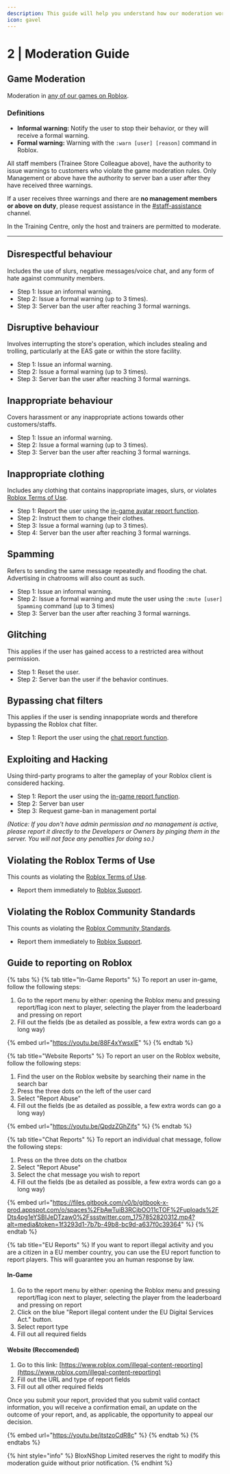 ```yaml
---
description: This guide will help you understand how our moderation works in BloxNShop.
icon: gavel
---
```


# 2 | Moderation Guide

## Game Moderation

Moderation in [any of our games on Roblox](https://www.roblox.com/communities/33854030/BloxNShop-Limited#!/about).

### Definitions

* **Informal warning:** Notify the user to stop their behavior, or they will receive a formal warning.
* **Formal warning:** Warning with the `:warn [user] [reason]` command in Roblox.

All staff members (Trainee Store Colleague above), have the authority to issue warnings to customers who violate the game moderation rules. Only Management or above have the authority to server ban a user after they have received three warnings.

If a user receives three warnings and there are **no management members or above on duty**, please request assistance in the [#staff-assistance](https://discord.com/channels/1188319939719856209/1283071327745609831) channel.

In the Training Centre, only the host and trainers are permitted to moderate.

***

## Disrespectful behaviour

Includes the use of slurs, negative messages/voice chat, and any form of hate against community members.

* Step 1: Issue an informal warning.
* Step 2: Issue a formal warning (up to 3 times).
* Step 3: Server ban the user after reaching 3 formal warnings.

## Disruptive behaviour

Involves interrupting the store's operation, which includes stealing and trolling, particularly at the EAS gate or within the store facility.

* Step 1: Issue an informal warning.
* Step 2: Issue a formal warning (up to 3 times).
* Step 3: Server ban the user after reaching 3 formal warnings.

## Inappropriate behaviour

Covers harassment or any inappropriate actions towards other customers/staffs.

* Step 1: Issue an informal warning.
* Step 2: Issue a formal warning (up to 3 times).
* Step 3: Server ban the user after reaching 3 formal warnings.

## Inappropriate clothing

Includes any clothing that contains inappropriate images, slurs, or violates [Roblox Terms of Use](https://en.help.roblox.com/hc/en-us/articles/115004647846-Roblox-Terms-of-Use).

* Step 1: Report the user using the [in-game avatar report function](https://en.help.roblox.com/hc/en-us/articles/203312410-How-to-Report-Rule-Violations).
* Step 2: Instruct them to change their clothes.
* Step 3: Issue a formal warning (up to 3 times).
* Step 4: Server ban the user after reaching 3 formal warnings.

## Spamming

Refers to sending the same message repeatedly and flooding the chat. Advertising in chatrooms will also count as such.

* Step 1: Issue an informal warning.
* Step 2: Issue a formal warning and mute the user using the `:mute [user] Spamming` command (up to 3 times)
* Step 3: Server ban the user after reaching 3 formal warnings.

## Glitching

This applies if the user has gained access to a restricted area without permission.

* Step 1: Reset the user.
* Step 2: Server ban the user if the behavior continues.

## Bypassing chat filters

This applies if the user is sending innapopriate words and therefore bypassing the Roblox chat filter.

* Step 1: Report the user using the [chat report function](https://i.imgur.com/pynUONc.mp4).

## Exploiting and Hacking

Using third-party programs to alter the gameplay of your Roblox client is considered hacking.

* Step 1: Report the user using the [in-game report function](https://en.help.roblox.com/hc/en-us/articles/203312410-How-to-Report-Rule-Violations).
* Step 2: Server ban user
* Step 3: Request game-ban in management portal

_(Notice: If you don't have admin permission and no management is active, please report it directly to the Developers or Owners by pinging them in the server. You will not face any penalties for doing so.)_

## Violating the Roblox Terms of Use

This counts as violating the [Roblox Terms of Use](https://en.help.roblox.com/hc/en-us/articles/115004647846-Roblox-Terms-of-Use).

* Report them immediately to [Roblox Support](https://www.roblox.com/support).

## Violating the Roblox Community Standards

This counts as violating the [Roblox Community Standards](https://en.help.roblox.com/hc/en-us/articles/203313410-Roblox-Community-Standards).

* Report them immediately to [Roblox Support](https://www.roblox.com/support).&#x20;

## Guide to reporting on Roblox

{% tabs %}
{% tab title="In-Game Reports" %}
To report an user in-game, follow the following steps:

1. Go to the report menu by either: opening the Roblox menu and pressing report/flag icon next to player, selecting the player from the leaderboard and pressing on report
2. Fill out the fields (be as detailed as possible, a few extra words can go a long way)

{% embed url="https://youtu.be/88F4xYwsxlE" %}
{% endtab %}

{% tab title="Website Reports" %}
To report an user on the Roblox website, follow the following steps:

1. Find the user on the Roblox website by searching their name in the search bar
2. Press the three dots on the left of the user card
3. Select "Report Abuse"
4. Fill out the fields (be as detailed as possible, a few extra words can go a long way)

{% embed url="https://youtu.be/QpdzZGhZjfs" %}
{% endtab %}

{% tab title="Chat Reports" %}
To report an individual chat message, follow the following steps:

1. Press on the three dots on the chatbox
2. Select "Report Abuse"
3. Select the chat message you wish to report
4. Fill out the fields (be as detailed as possible, a few extra words can go a long way)

{% embed url="https://files.gitbook.com/v0/b/gitbook-x-prod.appspot.com/o/spaces%2FbAwTuiB3RCjbOO11cTOF%2Fuploads%2FDts4pg1eYSBIJeDTzaw0%2Fssstwitter.com_1757852820312.mp4?alt=media&token=1f3293d1-7b7b-49b8-bc9d-a637f0c39364" %}
{% endtab %}

{% tab title="EU Reports" %}
If you want to report illegal activity and you are a citizen in a EU member country, you can use the EU report function to report players. This will guarantee you an human response by law.

#### In-Game

1. Go to the report menu by either: opening the Roblox menu and pressing report/flag icon next to player, selecting the player from the leaderboard and pressing on report
2. Click on the blue "Report illegal content under the EU Digital Services Act." button.
3. Select report type
4. Fill out all required fields

#### Website (Reccomended)

1. Go to this link: [https://www.roblox.com/illegal-content-reporting](https://www.roblox.com/illegal-content-reporting)
2. Fill out the URL and type of report fields
3. Fill out all other required fields

Once you submit your report, provided that you submit valid contact information, you will receive a confirmation email, an update on the outcome of your report, and, as applicable, the opportunity to appeal our decision.

{% embed url="https://youtu.be/itstzoCdR8c" %}
{% endtab %}
{% endtabs %}

{% hint style="info" %}
BloxNShop Limited reserves the right to modify this moderation guide without prior notification.
{% endhint %}
